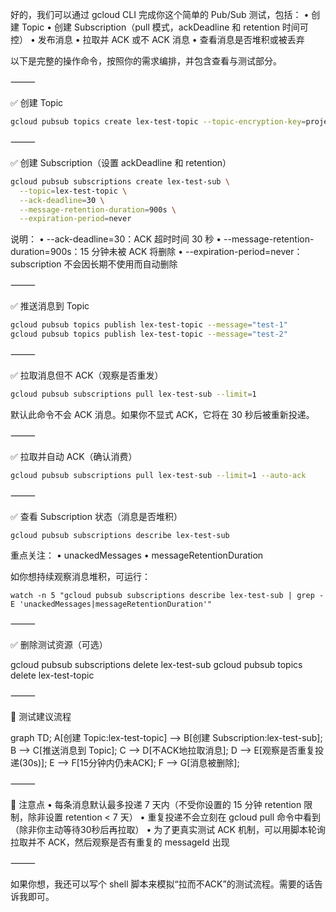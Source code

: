 好的，我们可以通过 gcloud CLI 完成你这个简单的 Pub/Sub 测试，包括：
	•	创建 Topic
	•	创建 Subscription（pull 模式，ackDeadline 和 retention 时间可控）
	•	发布消息
	•	拉取并 ACK 或不 ACK 消息
	•	查看消息是否堆积或被丢弃

以下是完整的操作命令，按照你的需求编排，并包含查看与测试部分。

⸻

✅ 创建 Topic
```bash
gcloud pubsub topics create lex-test-topic --topic-encryption-key=project/kms-project/locations/global/keyRings/pubSub/cryptoKeys/lex-test-topic
```

⸻

✅ 创建 Subscription（设置 ackDeadline 和 retention）
```bash
gcloud pubsub subscriptions create lex-test-sub \
  --topic=lex-test-topic \
  --ack-deadline=30 \
  --message-retention-duration=900s \
  --expiration-period=never
```
说明：
	•	--ack-deadline=30：ACK 超时时间 30 秒
	•	--message-retention-duration=900s：15 分钟未被 ACK 将删除
	•	--expiration-period=never：subscription 不会因长期不使用而自动删除

⸻

✅ 推送消息到 Topic
```bash
gcloud pubsub topics publish lex-test-topic --message="test-1"
gcloud pubsub topics publish lex-test-topic --message="test-2"
```

⸻

✅ 拉取消息但不 ACK（观察是否重发）
```bash
gcloud pubsub subscriptions pull lex-test-sub --limit=1
```
默认此命令不会 ACK 消息。如果你不显式 ACK，它将在 30 秒后被重新投递。

⸻

✅ 拉取并自动 ACK（确认消费）
```bash
gcloud pubsub subscriptions pull lex-test-sub --limit=1 --auto-ack
```

⸻

✅ 查看 Subscription 状态（消息是否堆积）

`gcloud pubsub subscriptions describe lex-test-sub`

重点关注：
	•	unackedMessages
	•	messageRetentionDuration

如你想持续观察消息堆积，可运行：

`watch -n 5 "gcloud pubsub subscriptions describe lex-test-sub | grep -E 'unackedMessages|messageRetentionDuration'"`


⸻

✅ 删除测试资源（可选）

gcloud pubsub subscriptions delete lex-test-sub
gcloud pubsub topics delete lex-test-topic


⸻

🔁 测试建议流程

graph TD;
    A[创建 Topic:lex-test-topic] --> B[创建 Subscription:lex-test-sub];
    B --> C[推送消息到 Topic];
    C --> D[不ACK地拉取消息];
    D --> E[观察是否重复投递(30s)];
    E --> F[15分钟内仍未ACK];
    F --> G[消息被删除];


⸻

📌 注意点
	•	每条消息默认最多投递 7 天内（不受你设置的 15 分钟 retention 限制，除非设置 retention < 7 天）
	•	重复投递不会立刻在 gcloud pull 命令中看到（除非你主动等待30秒后再拉取）
	•	为了更真实测试 ACK 机制，可以用脚本轮询拉取并不 ACK，然后观察是否有重复的 messageId 出现

⸻

如果你想，我还可以写个 shell 脚本来模拟“拉而不ACK”的测试流程。需要的话告诉我即可。